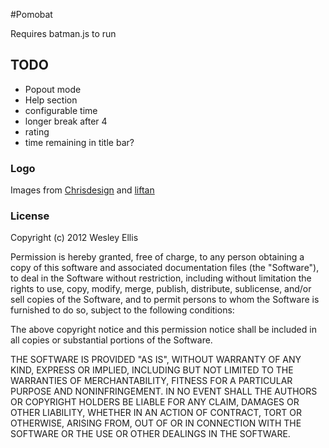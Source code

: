 #Pomobat

Requires batman.js to run

## TODO

 * Popout mode
 * Help section
 * configurable time
 * longer break after 4
 * rating
 * time remaining in title bar?

### Logo

Images from [Chrisdesign](http://openclipart.org/detail/4783/tomato-by-chrisdesign-4783) and [liftan](http://openclipart.org/detail/4783/tomato-by-chrisdesign-4783)


### License

Copyright (c) 2012 Wesley Ellis

Permission is hereby granted, free of charge, to any person obtaining a copy of this software and associated documentation files (the "Software"), to deal in the Software without restriction, including without limitation the rights to use, copy, modify, merge, publish, distribute, sublicense, and/or sell copies of the Software, and to permit persons to whom the Software is furnished to do so, subject to the following conditions:

The above copyright notice and this permission notice shall be included in all copies or substantial portions of the Software.

THE SOFTWARE IS PROVIDED "AS IS", WITHOUT WARRANTY OF ANY KIND, EXPRESS OR IMPLIED, INCLUDING BUT NOT LIMITED TO THE WARRANTIES OF MERCHANTABILITY, FITNESS FOR A PARTICULAR PURPOSE AND NONINFRINGEMENT. IN NO EVENT SHALL THE AUTHORS OR COPYRIGHT HOLDERS BE LIABLE FOR ANY CLAIM, DAMAGES OR OTHER LIABILITY, WHETHER IN AN ACTION OF CONTRACT, TORT OR OTHERWISE, ARISING FROM, OUT OF OR IN CONNECTION WITH THE SOFTWARE OR THE USE OR OTHER DEALINGS IN THE SOFTWARE.
